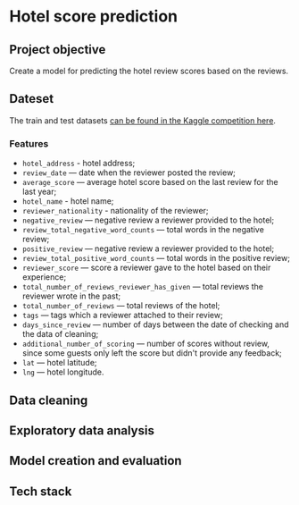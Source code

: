 # Hotel score prediction

## Project objective

Create a model for predicting the hotel review scores based on the reviews.

## Dateset

The train and test datasets [can be found in the Kaggle competition here](https://www.kaggle.com/competitions/sf-booking/data).

### Features

- `hotel_address` - hotel address;
- `review_date` — date when the reviewer posted the review;
- `average_score` — average hotel score based on the last review for the last year;
- `hotel_name` - hotel name;
- `reviewer_nationality` - nationality of the reviewer;
- `negative_review` — negative review a reviewer provided to the hotel;
- `review_total_negative_word_counts` — total words in the negative review;
- `positive_review` — negative review a reviewer provided to the hotel;
- `review_total_positive_word_counts` — total words in the positive review;
- `reviewer_score` — score a reviewer gave to the hotel based on their experience;
- `total_number_of_reviews_reviewer_has_given` — total reviews the reviewer wrote in the past;
- `total_number_of_reviews` — total reviews of the hotel;
- `tags` — tags which a reviewer attached to their review;
- `days_since_review` — number of days between the date of checking and the data of cleaning;
- `additional_number_of_scoring` — number of scores without review, since some guests only left the score but didn't provide any feedback;
- `lat` — hotel latitude;
- `lng` — hotel longitude.

## Data cleaning

## Exploratory data analysis

## Model creation and evaluation

## Tech stack
